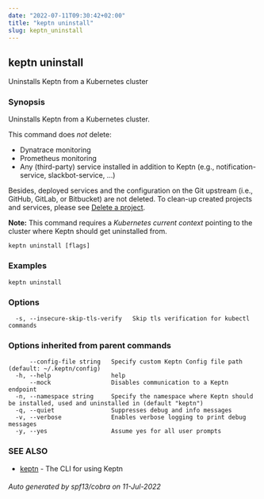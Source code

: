 ```yaml
---
date: "2022-07-11T09:30:42+02:00"
title: "keptn uninstall"
slug: keptn_uninstall
---
```

## keptn uninstall

Uninstalls Keptn from a Kubernetes cluster

### Synopsis

Uninstalls Keptn from a Kubernetes cluster.

This command does *not* delete: 

* Dynatrace monitoring
* Prometheus monitoring
* Any (third-party) service installed in addition to Keptn (e.g., notification-service, slackbot-service, ...)

Besides, deployed services and the configuration on the Git upstream (i.e., GitHub, GitLab, or Bitbucket) are not deleted. To clean-up created projects and services, please see [Delete a project](https://v1.keptn.sh/docs/0.16.x/manage/project/#delete-a-project).

**Note:** This command requires a *Kubernetes current context* pointing to the cluster where Keptn should get uninstalled from.


```
keptn uninstall [flags]
```

### Examples

```
keptn uninstall
```

### Options

```
  -s, --insecure-skip-tls-verify   Skip tls verification for kubectl commands
```

### Options inherited from parent commands

```
      --config-file string   Specify custom Keptn Config file path (default: ~/.keptn/config)
  -h, --help                 help
      --mock                 Disables communication to a Keptn endpoint
  -n, --namespace string     Specify the namespace where Keptn should be installed, used and uninstalled in (default "keptn")
  -q, --quiet                Suppresses debug and info messages
  -v, --verbose              Enables verbose logging to print debug messages
  -y, --yes                  Assume yes for all user prompts
```

### SEE ALSO

* [keptn](../keptn/)	 - The CLI for using Keptn

###### Auto generated by spf13/cobra on 11-Jul-2022
